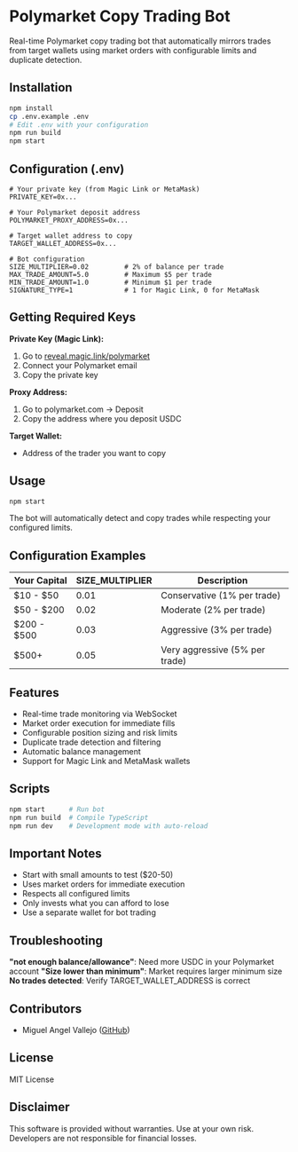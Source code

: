 # Polymarket Copy Trading Bot

Real-time Polymarket copy trading bot that automatically mirrors trades from target wallets using market orders with configurable limits and duplicate detection.

## Installation

```bash
npm install
cp .env.example .env
# Edit .env with your configuration
npm run build
npm start
```

## Configuration (.env)

```properties
# Your private key (from Magic Link or MetaMask)
PRIVATE_KEY=0x...

# Your Polymarket deposit address
POLYMARKET_PROXY_ADDRESS=0x...

# Target wallet address to copy
TARGET_WALLET_ADDRESS=0x...

# Bot configuration
SIZE_MULTIPLIER=0.02         # 2% of balance per trade
MAX_TRADE_AMOUNT=5.0         # Maximum $5 per trade
MIN_TRADE_AMOUNT=1.0         # Minimum $1 per trade
SIGNATURE_TYPE=1             # 1 for Magic Link, 0 for MetaMask
```

## Getting Required Keys

**Private Key (Magic Link):**
1. Go to [reveal.magic.link/polymarket](https://reveal.magic.link/polymarket)
2. Connect your Polymarket email
3. Copy the private key

**Proxy Address:**
1. Go to polymarket.com → Deposit
2. Copy the address where you deposit USDC

**Target Wallet:**
- Address of the trader you want to copy

## Usage

```bash
npm start
```

The bot will automatically detect and copy trades while respecting your configured limits.

## Configuration Examples

| Your Capital | SIZE_MULTIPLIER | Description |
|-------------|-----------------|-------------|
| $10 - $50   | 0.01           | Conservative (1% per trade) |
| $50 - $200  | 0.02           | Moderate (2% per trade) |
| $200 - $500 | 0.03           | Aggressive (3% per trade) |
| $500+       | 0.05           | Very aggressive (5% per trade) |

## Features

- Real-time trade monitoring via WebSocket
- Market order execution for immediate fills
- Configurable position sizing and risk limits
- Duplicate trade detection and filtering
- Automatic balance management
- Support for Magic Link and MetaMask wallets

## Scripts

```bash
npm start      # Run bot
npm run build  # Compile TypeScript
npm run dev    # Development mode with auto-reload
```

## Important Notes

- Start with small amounts to test ($20-50)
- Uses market orders for immediate execution
- Respects all configured limits
- Only invests what you can afford to lose
- Use a separate wallet for bot trading

## Troubleshooting

**"not enough balance/allowance"**: Need more USDC in your Polymarket account
**"Size lower than minimum"**: Market requires larger minimum size
**No trades detected**: Verify TARGET_WALLET_ADDRESS is correct

## Contributors

- Miguel Angel Vallejo ([GitHub](https://github.com/mangelv011))

## License

MIT License

## Disclaimer

This software is provided without warranties. Use at your own risk. Developers are not responsible for financial losses.
